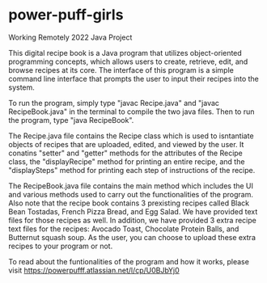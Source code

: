 # power-puff-girls
Working Remotely 2022 Java Project

This digital recipe book is a Java program that utilizes object-oriented programming concepts, which allows users to create, retrieve, edit, and browse recipes at its core. The interface of this program is a simple command line interface that prompts the user to input their recipes into the system.

To run the program, simply type "javac Recipe.java" and "javac RecipeBook.java" in the terminal to compile the two java files. Then to run the program, type "java RecipeBook".

The Recipe.java file contains the Recipe class which is used to isntantiate objects of recipes that are uploaded, edited, and viewed by the user.
It conatins "setter" and "getter" methods for the attributes of the Recipe class, the "displayRecipe" method for printing an entire recipe, and the "displaySteps" method for printing each step of instructions of the recipe.

The RecipeBook.java file contains the main method which includes the UI and various methods used to carry out the functionalities of the program. Also note that the recipe book contains 3 prexisting recipes called Black Bean Tostadas, French Pizza Bread, and Egg Salad. We have provided text files for those recipes as well. In addition, we have provided 3 extra recipe text files for the recipes: Avocado Toast, Chocolate Protein Balls, and Butternut squash soup. As the user, you can choose to upload these extra recipes to your program or not.  

To read about the funtionalities of the program and how it works, please visit https://powerpufff.atlassian.net/l/cp/U0BJbYj0

